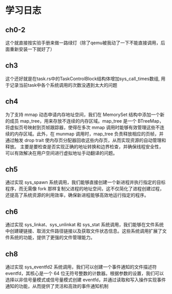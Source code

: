 # 学习日志
## ch0-2
这个就直接按实验手册来做一路绿灯（除了qemu被我动了一下不能直接调用，后面重新安装一下就好了）
## ch3
这个还好就是在task.rs中的TaskControlBlock结构体增加sys_call_times数组, 用于记录当前task中各个系统调用的次数没遇到太大的问题
## ch4
为了支持 mmap 动态申请内存地址空间，我们在 MemorySet 结构中添加一个新的成员 map_tree，用来存放不连续的内存区域。map_tree 是一个 BTreeMap，将虚拟页号映射到页帧跟踪器，使得在多次 mmap 调用时能够有效管理这些不连续的内存区域。此外，在 munmap 调用时，map_tree 负责释放相应的页帧，并通过触发 drop trait 使内存页分配器回收这些内存页，从而实现资源的自动管理和释放。
主要是要检查是否实现正确的地址转换和边界检查，并确保线程安全性，可以有效解决在用户空间进行虚拟地址手动翻译的问题。
## ch5
通过实现 sys_spawn 系统调用，我们能够直接创建一个新进程并执行指定的目标程序，而无需像 fork 那样复制父进程的地址空间，这不仅简化了进程创建过程，还提高了系统资源的利用效率，确保新进程能够高效地运行指定的程序。
## ch6
通过实现 sys_linkat、sys_unlinkat 和 sys_stat 系统调用，我们能够在文件系统中创建硬链接、取消文件路径链接以及获取文件状态信息。这些系统调用扩展了文件系统的功能，提供了更强的文件管理能力。
## ch8
通过实现 sys_eventfd2 系统调用，我们可以创建一个事件通知的文件描述符 eventfd，其核心是一个 64 位无符号整数的计数器。根据参数的设置，我们可以选择以非信号量模式或信号量模式创建 eventfd，并通过读取和写入操作实现事件通知的功能，从而提供了灵活和高效的事件通知机制